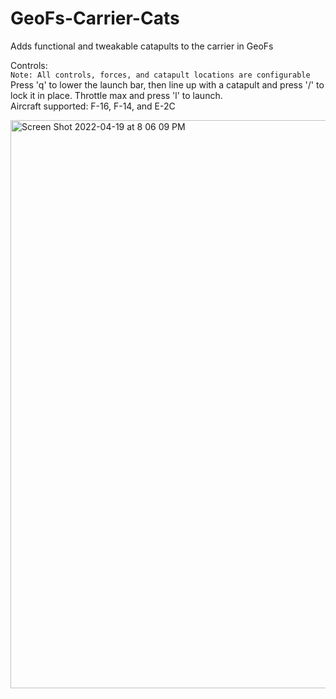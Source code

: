 # GeoFs-Carrier-Cats
Adds functional and tweakable catapults to the carrier in GeoFs

Controls:<br>
`Note: All controls, forces, and catapult locations are configurable`<br>
Press 'q' to lower the launch bar, then line up with a catapult and press '/' to lock it in place. Throttle max and press 'l' to launch.<br>
Aircraft supported: F-16, F-14, and E-2C

<img width="909" alt="Screen Shot 2022-04-19 at 8 06 09 PM" src="https://user-images.githubusercontent.com/79466778/164122071-f2c88f14-a869-4815-96ba-d64bb98e949d.png">

